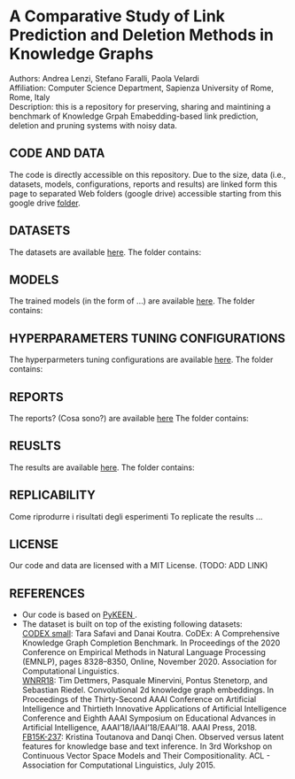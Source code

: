 # A Comparative Study of Link Prediction and Deletion Methods in Knowledge Graphs
Authors: Andrea Lenzi, Stefano Faralli, Paola Velardi<br>
Affiliation: Computer Science Department, Sapienza University of Rome, Rome, Italy<br>
Description: this is a repository for preserving, sharing and maintining a benchmark of Knowledge Grpah Emabedding-based link prediction, deletion and pruning systems with noisy data. <br>

## CODE AND DATA
The code is directly accessible on this repository.  Due to the size, data (i.e., datasets, models, configurations, reports and results) are linked form this page to separated Web folders (google drive) accessible starting from this google drive  <a href="https://drive.google.com/drive/folders/1h_B_0Kent6_F9j8xghKmgAejFF2vRyH-?usp=share_link">folder</a>.

## DATASETS

The datasets are available <a href="https://drive.google.com/drive/folders/19uCbXuMMIgJlMD5JTJAdg8odIsPycWDl?usp=share_link">here</a>.
The folder contains:

## MODELS

The trained models (in the form of ...) are available <a href="https://drive.google.com/drive/folders/1VW3s2XTPz7AaUgjqYn9AbW9N1RqQETsk?usp=share_link">here</a>. 
The folder contains:


## HYPERPARAMETERS TUNING CONFIGURATIONS

The hyperparmeters tuning configurations are available <a href="https://drive.google.com/drive/folders/11S3kD3Q2xLzyuobEVGK4tYV_ZjWvkLQn?usp=share_link">here</a>.
The folder contains:


## REPORTS
The reports? (Cosa sono?) are available <a href="https://drive.google.com/drive/folders/105h7Wc_JgBfKVCu7uKreBtDQ-U8FFlq-?usp=share_link">here</a>
The folder contains:

## REUSLTS
The results are available <a href="https://drive.google.com/drive/folders/1m2KgYbSbMXM1VmC5snmuT9UFhH11MRO1?usp=share_link">here</a>.
The folder contains:


## REPLICABILITY
Come riprodurre i risultati degli esperimenti 
To replicate the results ...

## LICENSE
Our code and data are licensed with a MIT License.  (TODO: ADD LINK)


## REFERENCES
- Our code is based on <a href="https://github.com/pykeen/pykeen"> PyKEEN </a>.<br>
- The dataset is built on top of the existing following datasets:<br>
  <a href="https://github.com/tsafavi/codex">CODEX small</a>: Tara Safavi and Danai Koutra. CoDEx: A Comprehensive Knowledge Graph Completion
Benchmark. In Proceedings of the 2020 Conference on Empirical Methods in Natural Language
Processing (EMNLP), pages 8328–8350, Online, November 2020. Association for Computational
Linguistics. <br>
  <a href="https://github.com/TimDettmers/ConvE">WNRR18</a>: Tim Dettmers, Pasquale Minervini, Pontus Stenetorp, and Sebastian Riedel. Convolutional 2d
knowledge graph embeddings. In Proceedings of the Thirty-Second AAAI Conference on Artificial
Intelligence and Thirtieth Innovative Applications of Artificial Intelligence Conference and Eighth
AAAI Symposium on Educational Advances in Artificial Intelligence, AAAI’18/IAAI’18/EAAI’18.
AAAI Press, 2018.<br>
  <a href="https://www.microsoft.com/en-us/download/details.aspx?id=52312">FB15K-237</a>: Kristina Toutanova and Danqi Chen. Observed versus latent features for knowledge base and
text inference. In 3rd Workshop on Continuous Vector Space Models and Their Compositionality.
ACL - Association for Computational Linguistics, July 2015.<br>


